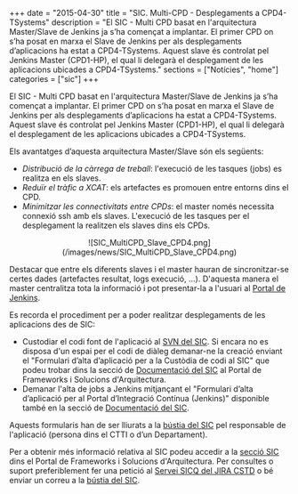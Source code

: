 +++
date        = "2015-04-30"
title       = "SIC. Multi-CPD - Desplegaments a CPD4-TSystems"
description = "El SIC - Multi CPD basat en l'arquitectura Master/Slave de Jenkins ja s’ha començat a implantar. El primer CPD on s’ha posat en marxa el Slave de Jenkins per als desplegaments d’aplicacions ha estat a CPD4-TSystems. Aquest slave és controlat pel Jenkins Master (CPD1-HP), el qual li delegarà el desplegament de les aplicacions ubicades a CPD4-TSystems."
sections    = ["Notícies", "home"]
categories  = ["sic"]
+++


El SIC - Multi CPD basat en l'arquitectura Master/Slave de Jenkins ja s’ha començat a implantar. El primer CPD on s’ha posat en marxa el Slave de Jenkins per als desplegaments d’aplicacions ha estat a CPD4-TSystems. Aquest slave és controlat pel Jenkins Master (CPD1-HP), el qual li delegarà el desplegament de les aplicacions ubicades a CPD4-TSystems.

Els avantatges d’aquesta arquitectura Master/Slave són els següents:

- *Distribució de la càrrega de treball*: l'execució de les tasques (jobs) es realitza en els slaves.
- *Reduïr el tràfic a XCAT*: els artefactes es promouen entre entorns dins el CPD.
- *Minimitzar les connectivitats entre CPDs*: el master només necessita connexió ssh amb els slaves. L'execució de les tasques per el desplegament la realitzen els slaves dins els CPDs.

<CENTER>![SIC_MultiCPD_Slave_CPD4.png](/images/news/SIC_MultiCPD_Slave_CPD4.png)</center>

Destacar que entre els diferents slaves i el master hauran de sincronitzar-se certes dades  (artefactes resultat, logs execució, ...). D'aquesta manera el master centralitza tota la informació i pot presentar-la a l'usuari al [Portal de Jenkins](http://hudson.intranet.gencat.cat).

Es recorda el procediment per a poder realitzar desplegaments de les aplicacions des de SIC:

- Custodiar el codi font de l'aplicació al [SVN del SIC](http://svn.intranet.gencat.cat). Si encara no es disposa d'un espai per el codi de diàleg demanar-ne la creació enviant el "Formulari d’alta d’aplicació per a la Custòdia de codi al SIC" que podeu trobar dins la secció de [Documentació del SIC](http://canigo.ctti.gencat.cat/sic/documentacio/) al Portal de Frameworks i Solucions d'Arquitectura.
- Demanar l'alta de jobs a Jenkins mitjançant el "Formulari d’alta d’aplicació per al Portal d’Integració Contínua (Jenkins)" disponible també en la secció de [Documentació del SIC](http://canigo.ctti.gencat.cat/sic/documentacio/).

Aquests formularis han de ser lliurats a la [bústia del SIC](mailto:sic.ctti@gencat.cat) pel responsable de l'aplicació (persona dins el CTTI o d’un Departament).

Per a obtenir més informació relativa al SIC podeu accedir a la [secció SIC](http://canigo.ctti.gencat.cat/sic/) dins el Portal de Frameworks i Solucions d'Arquitectura. Per consultes o suport preferiblement fer una petició al [Servei SICQ del JIRA CSTD](https://cstd.ctti.gencat.cat/jiracstd/browse/SICQ) o bé enviar un correu a la [bústia del SIC](mailto:sic.ctti@gencat.cat).
